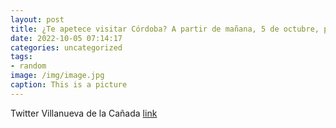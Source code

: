 ```yaml
---
layout: post
title: ¿Te apetece visitar Córdoba? A partir de mañana, 5 de octubre, puedes apuntarte al viaje organizado por el Ayuntamiento para lo...
date: 2022-10-05 07:14:17
categories: uncategorized
tags:
- random
image: /img/image.jpg
caption: This is a picture
---
```

Twitter Villanueva de la Cañada [link](https://twitter.com/AytoVDLCanada/status/1577275264148832256)
